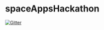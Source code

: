 # spaceAppsHackathon

[![Gitter](https://badges.gitter.im/mattxgreen/spaceAppsHackathon.svg)](https://gitter.im/mattxgreen/spaceAppsHackathon?utm_source=badge&utm_medium=badge&utm_campaign=pr-badge&utm_content=badge)